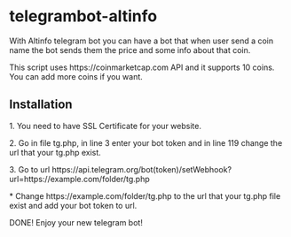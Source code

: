 # telegrambot-altinfo
<p>With Altinfo telegram bot you can have a bot that when user send a coin name the bot sends them the price and some info about that coin.</p>
<p>This script uses https://coinmarketcap.com API and it supports 10 coins. You can add more coins if you want.</p>
<h2>Installation</h2>
<p>1. You need to have SSL Certificate for your website.</p>
<p>2. Go in file tg.php, in line 3 enter your bot token and in line 119 change the url that your tg.php exist. </p>
<p>3. Go to url https://api.telegram.org/bot(token)/setWebhook?url=https://example.com/folder/tg.php</p>
<p>* Change https://example.com/folder/tg.php to the url that your tg.php file exist and add your bot token to url.</p>
<p>DONE! Enjoy your new telegram bot!</p>

